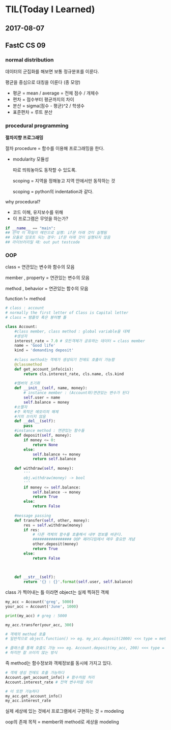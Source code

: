# TIL(Today I Learned)

## 2017-08-07

## FastC CS 09

### normal distribution

데이터의 군집화를 해보면 보통 정규분포를 이룬다.

평균을 중심으로 대칭을 이룬다 (종 모양)

- 평균 = mean / average = 전체 점수 / 개체수
- 편차 = 점수부터 평균까지의 차이
- 분산 = sigma(점수 - 평균)^2 / 학생수
- 표준편차 = 루트 분산



### procedural programming

**절차지향 프로그래밍**

절차 procedure = 함수를 이용해 프로그래밍을 한다.

- modularity 모듈성

  따로 띄워놓아도 동작할 수 있도록.

  scoping = 지역을 정해놓고 지역 안에서만 동작하는 것

  scoping = python의 indentation과 같다.

why procedural?

- 코드 이해, 유지보수를 위해
- 이 프로그램은 무엇을 하는가?

```python
if __name__ == "main":
## 만약 이 파일이 메인으로 실행: if문 아래 것이 실행됨
## 모듈로 임포트 되는 경우: if문 아래 것이 실행되지 않음
## 라이브러리일 때: out put testcode
```



### OOP

class = 연관있는 변수와 함수의 모음

member , property = 연관있는 변수의 모음

method , behavior = 연관있는 함수의 모음

function != method

```python
# class : account
# normally the first letter of Class is Capital letter
# class = 탬플릿 혹은 붕어빵 틀

class Account:
    #class member, class method : global variable을 대체
    #생성자
    interest_rate = 7.0 # 모든객체가 공유하는 데이터 = class member
    name = 'Good life'
    kind = 'demanding deposit'
    
    #class method는 객체가 생성되기 전에도 호출이 가능함
    @classmethod
    def get_account_info(cis):
        return cls.interest_rate, cls.name, cls.kind
    
    #멤버의 초기화
    def __init__(self, name, money):
        # instance member : (Account와)연관있는 변수가 된다
        self.user = name
        self.balance = money
    #소멸자
    #주 목적은 메모리의 해제
    #거의 쓰이지 않음
    def __del__(self):
        pass
    #instance method : 연관있는 함수들
    def deposit(self, money):
        if money <= 0:
            return None
        else:
            self.balance += money
            return self.balance
        
    def withdraw(self, money):
        '''
        obj.withdraw(money) -> bool
        '''
        if money <= self.balance:
            self.balance -= money
            return True
        else:
            return False
        
    #message passing
    def transfer(self, other, money):
        res = self.withdraw(money)
        if res:
            # 다른 객체의 함수를 호출해서 내부 정보를 바꾼다.
            ################# OOP 패러다임에서 매우 중요한 개념
            other.deposit(money)
            return True
        else:
            return False
        
        
        
    def __str__(self):
        return '{} : {}'.format(self.user, self.balance)
```

class 가 찍어내는 틀 이라면 object는 실제 찍혀진 객체

~~~python
my_acc = Account('greg', 5000)
your_acc = Account('June', 1000)

print(my_acc) # greg : 5000
~~~

```python
my_acc.transfer(your_acc, 300)
```

~~~python
# 객체의 method 호출
# 일반적으로 object.function() >> eg. my_acc.deposit(2000) <<< type = method

# 클래스를 통해 호출도 가능 >>> eg. Account.deposit(my_acc, 200) <<< type = function
# 하지만 잘 쓰이지 않는 방식
~~~

즉 method는 함수정보와 객체정보를 동시에 가지고 있다.

~~~python
# 객체 생성 전에도 호출 가능하다
Account.get_account_info() # 함수처럼 처리
Account.interest_rate # 전역 변수처럼 처리
~~~

```python
# 이 또한 가능하다
my_acc.get_account_info()
my_acc.interest_rate 
```

실제 세상에 있는 것에서 프로그램에서 구현하는 것 = modeling

oop의 존재 목적 = member와 method로 세상을 modeling